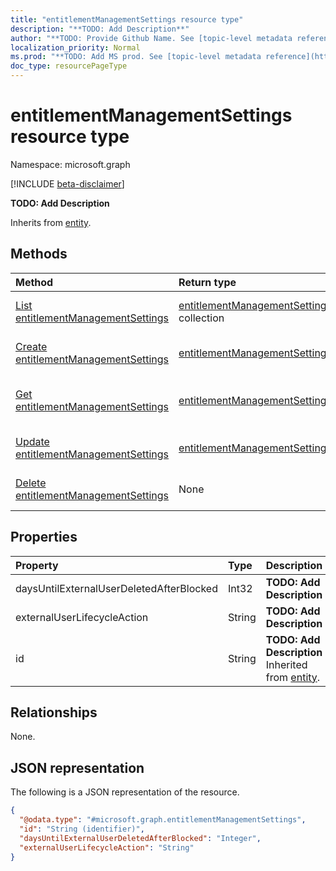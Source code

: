 ```yaml
---
title: "entitlementManagementSettings resource type"
description: "**TODO: Add Description**"
author: "**TODO: Provide Github Name. See [topic-level metadata reference](https://msgo.azurewebsites.net/add/document/guidelines/metadata.html#topic-level-metadata)**"
localization_priority: Normal
ms.prod: "**TODO: Add MS prod. See [topic-level metadata reference](https://msgo.azurewebsites.net/add/document/guidelines/metadata.html#topic-level-metadata)**"
doc_type: resourcePageType
---
```


# entitlementManagementSettings resource type

Namespace: microsoft.graph

[!INCLUDE [beta-disclaimer](../../includes/beta-disclaimer.md)]

**TODO: Add Description**


Inherits from [entity](../resources/entity.md).

## Methods
|Method|Return type|Description|
|:---|:---|:---|
|[List entitlementManagementSettings](../api/entitlementmanagementsettings-list.md)|[entitlementManagementSettings](../resources/entitlementmanagementsettings.md) collection|Get a list of the [entitlementManagementSettings](../resources/entitlementmanagementsettings.md) objects and their properties.|
|[Create entitlementManagementSettings](../api/entitlementmanagementsettings-create.md)|[entitlementManagementSettings](../resources/entitlementmanagementsettings.md)|Create a new [entitlementManagementSettings](../resources/entitlementmanagementsettings.md) object.|
|[Get entitlementManagementSettings](../api/entitlementmanagementsettings-get.md)|[entitlementManagementSettings](../resources/entitlementmanagementsettings.md)|Read the properties and relationships of an [entitlementManagementSettings](../resources/entitlementmanagementsettings.md) object.|
|[Update entitlementManagementSettings](../api/entitlementmanagementsettings-update.md)|[entitlementManagementSettings](../resources/entitlementmanagementsettings.md)|Update the properties of an [entitlementManagementSettings](../resources/entitlementmanagementsettings.md) object.|
|[Delete entitlementManagementSettings](../api/entitlementmanagementsettings-delete.md)|None|Deletes an [entitlementManagementSettings](../resources/entitlementmanagementsettings.md) object.|

## Properties
|Property|Type|Description|
|:---|:---|:---|
|daysUntilExternalUserDeletedAfterBlocked|Int32|**TODO: Add Description**|
|externalUserLifecycleAction|String|**TODO: Add Description**|
|id|String|**TODO: Add Description** Inherited from [entity](../resources/entity.md).|

## Relationships
None.

## JSON representation
The following is a JSON representation of the resource.
<!-- {
  "blockType": "resource",
  "keyProperty": "id",
  "@odata.type": "microsoft.graph.entitlementManagementSettings",
  "baseType": "microsoft.graph.entity",
  "openType": false
}
-->
``` json
{
  "@odata.type": "#microsoft.graph.entitlementManagementSettings",
  "id": "String (identifier)",
  "daysUntilExternalUserDeletedAfterBlocked": "Integer",
  "externalUserLifecycleAction": "String"
}
```


